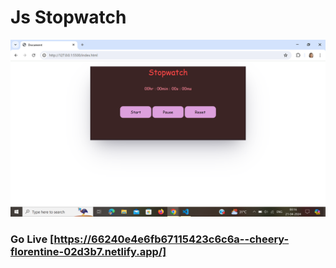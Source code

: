 # Js Stopwatch
 ![Stopwatch](image-1.png)

### Go Live [https://66240e4e6fb67115423c6c6a--cheery-florentine-02d3b7.netlify.app/]

